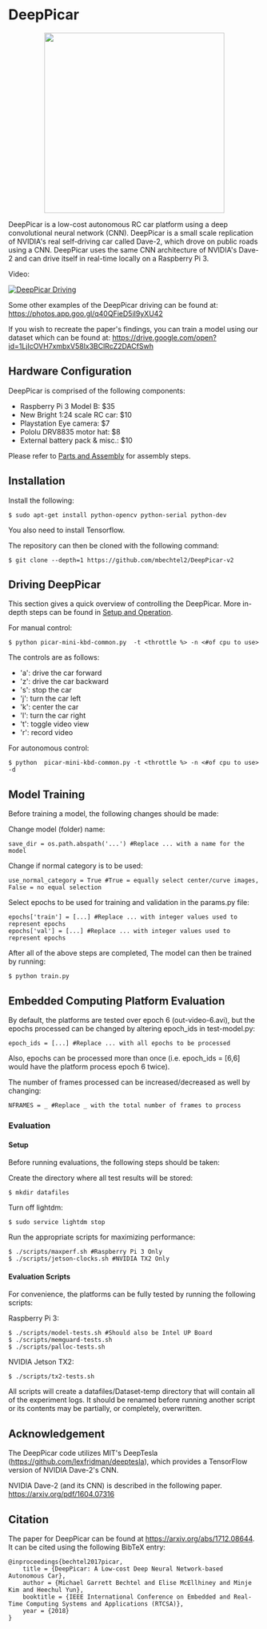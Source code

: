 # DeepPicar

<p align="center"><img src="https://github.com/mbechtel2/DeepPicar-v2/blob/master/images/DeepPicar.jpg" width="360" height="360"/></p>

DeepPicar is a low-cost autonomous RC car platform using a deep
convolutional neural network (CNN). DeepPicar is a small scale replication
of NVIDIA's real self-driving car called Dave-2, which drove on public
roads using a CNN. DeepPicar uses the same CNN architecture of NVIDIA's
Dave-2 and can drive itself in real-time locally on a Raspberry Pi 3.

Video:

[![DeepPicar Driving](http://img.youtube.com/vi/SrS5iQV2Pfo/0.jpg)](http://www.youtube.com/watch?v=SrS5iQV2Pfo "DeepPicar_Video")

Some other examples of the DeepPicar driving can be found at: https://photos.app.goo.gl/q40QFieD5iI9yXU42

If you wish to recreate the paper's findings, you can train a model using our dataset which can be found at:
https://drive.google.com/open?id=1LjIcOVH7xmbxV58lx3BClRcZ2DACfSwh

## Hardware Configuration
DeepPicar is comprised of the following components:

* Raspberry Pi 3 Model B: $35
* New Bright 1:24 scale RC car: $10
* Playstation Eye camera: $7
* Pololu DRV8835 motor hat: $8
* External battery pack & misc.: $10

Please refer to [Parts and Assembly](https://github.com/mbechtel2/DeepPicar-v2/wiki/Parts-and-Assembly) for assembly steps.

## Installation

Install the following:

	$ sudo apt-get install python-opencv python-serial python-dev

You also need to install Tensorflow.

The repository can then be cloned with the following command:

	$ git clone --depth=1 https://github.com/mbechtel2/DeepPicar-v2


## Driving DeepPicar

This section gives a quick overview of controlling the DeepPicar. More in-depth steps can be found in [Setup and Operation](https://github.com/mbechtel2/DeepPicar-v2/wiki/Setup-and-Operation).

For manual control:

	$ python picar-mini-kbd-common.py  -t <throttle %> -n <#of cpu to use>

The controls are as follows:
* 'a': drive the car forward
* 'z': drive the car backward
* 's': stop the car
* 'j': turn the car left
* 'k': center the car
* 'l': turn the car right
* 't': toggle video view
* 'r': record video

For autonomous control:

	$ python  picar-mini-kbd-common.py -t <throttle %> -n <#of cpu to use> -d

## Model Training
Before training a model, the following changes should be made:

Change model (folder) name:

	save_dir = os.path.abspath('...') #Replace ... with a name for the model

Change if normal category is to be used:

	use_normal_category = True #True = equally select center/curve images, False = no equal selection

Select epochs to be used for training and validation in the params.py file:

	epochs['train'] = [...] #Replace ... with integer values used to represent epochs  
	epochs['val'] = [...] #Replace ... with integer values used to represent epochs

After all of the above steps are completed, The model can then be trained
by running:

	$ python train.py

## Embedded Computing Platform Evaluation
By default, the platforms are tested over epoch 6 (out-video-6.avi), but
the epochs processed can be changed by altering epoch_ids in test-model.py:

	epoch_ids = [...] #Replace ... with all epochs to be processed

Also, epochs can be processed more than once (i.e. epoch_ids = [6,6] would
have the platform process epoch 6 twice).

The number of frames processed can be increased/decreased as well by
changing:

	NFRAMES = _ #Replace _ with the total number of frames to process

### Evaluation

#### Setup

Before running evaluations, the following steps should be taken:

Create the directory where all test results will be stored:

	$ mkdir datafiles

Turn off lightdm:

	$ sudo service lightdm stop

Run the appropriate scripts for maximizing performance:

	$ ./scripts/maxperf.sh #Raspberry Pi 3 Only
	$ ./scripts/jetson-clocks.sh #NVIDIA TX2 Only

#### Evaluation Scripts

For convenience, the platforms can be fully tested by running the following
scripts:

Raspberry Pi 3:

	$ ./scripts/model-tests.sh #Should also be Intel UP Board
	$ ./scripts/memguard-tests.sh
	$ ./scripts/palloc-tests.sh

NVIDIA Jetson TX2:

	$ ./scripts/tx2-tests.sh

All scripts will create a datafiles/Dataset-temp directory that will contain all of the experiment logs. It should be renamed before running another script or its contents may be partially, or completely, overwritten.

## Acknowledgement
The DeepPicar code utilizes MIT's DeepTesla (https://github.com/lexfridman/deeptesla), which provides a TensorFlow version of NVIDIA Dave-2's CNN.

NVIDIA Dave-2 (and its CNN) is described in the following paper.
https://arxiv.org/pdf/1604.07316

## Citation
The paper for DeepPicar can be found at https://arxiv.org/abs/1712.08644. It can be cited using the following BibTeX entry:

	@inproceedings{bechtel2017picar,
		title = {DeepPicar: A Low-cost Deep Neural Network-based Autonomous Car},    
		author = {Michael Garrett Bechtel and Elise McEllhiney and Minje Kim and Heechul Yun},
		booktitle = {IEEE International Conference on Embedded and Real-Time Computing Systems and Applications (RTCSA)},
		year = {2018}
	}
